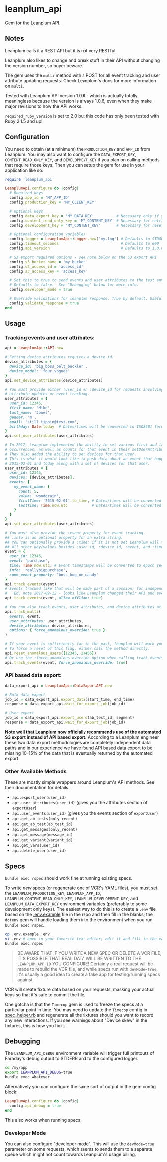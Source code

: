 # leanplum_api

Gem for the Leanplum API.

## Notes

Leanplum calls it a REST API but it is not very RESTful.

Leanplum also likes to change and break stuff in their API without changing the version number, so buyer beware.

The gem uses the `multi` method with a POST for all event tracking and user attribute updating requests.  Check Leanplum's docs for more information on `multi`.

Tested with Leanplum API version 1.0.6 - which is actually totally meaningless because the version is always 1.0.6, even when they make major revisions to how the API works.

`required_ruby_version` is set to 2.0 but this code has only been tested with Ruby 2.1.5 and up!

## Configuration

You need to obtain (at a minimum) the `PRODUCTION_KEY` and `APP_ID` from Leanplum.  You may also want to configure the `DATA_EXPORT_KEY`, `CONTENT_READ_ONLY_KEY`, and `DEVELOPMENT_KEY` if you plan on calling methods that require those keys.  Then you can setup the gem for use in your application like so:

```ruby
require 'leanplum_api'

LeanplumApi.configure do |config|
  # Required keys
  config.app_id = 'MY_APP_ID'
  config.production_key = 'MY_CLIENT_KEY'

  # Optional keys
  config.data_export_key = 'MY_DATA_KEY'          # Necessary only if you want to call data export methods.
  config.content_read_only_key = 'MY_CONTENT_KEY' # Necessary for retrieving AB test info
  config.development_key = 'MY_CONTENT_KEY'       # Necessary for resetting anomalous events

  # Optional configuration variables
  config.logger = LeanplumApi::Logger.new('my.log') # Defaults to STDOUT; the gem logger class hides passwords.
  config.timeout_seconds                            # Defaults to 600
  config.api_version                                # Defaults to 1.0.6

  # S3 export required options - see note below on the S3 export API
  config.s3_bucket_name = 'my_bucket'
  config.s3_access_id = 'access_id'
  config.s3_access_key = 'access_key'

  # Set this to true to send events and user attributes to the test environment.
  # Defaults to false.  See "Debugging" below for more info.
  config.developer_mode = true

  # Override validations for leanplum response. True by default. Useful when stubbing LP responses in application tests.  
  config.validate_response = true
end
```

## Usage

### Tracking events and user attributes:

```ruby
api = LeanplumApi::API.new

# Setting device attributes requires a device_id.
device_attributes = {
  device_id: 'big_boss_belt_buckler',
  device_model: 'four_vogues'
}
api.set_device_attributes(device_attributes)

# You must provide either :user_id or :device_id for requests involving
# attribute updates or event tracking.
user_attributes = {
  user_id: 12345,
  first_name: 'Mike',
  last_name: 'Jones',
  gender: 'm',
  email: 'still_tippin@test.com',
  birthday: Date.today  # Dates/times will be converted to ISO8601 format
}
api.set_user_attributes(user_attributes)

# In 2017, Leanplum implemented the ability to set various first and last timestamps for event
# occurrences, as well as counts for that event in their setUserAttributes API.
# They also added the ability to set devices for that user.
# This is what it would look like to push data about an event that happened 5 times between
# 2015-02-01 and today along with a set of devices for that user.
user_attributes = {
  user_id: 12345,
  devices: [device_attributes],
  events: {
    my_event_name: {
      count: 5,
      value: 'woodgrain',
      firstTime: '2015-02-01'.to_time, # Dates/times will be converted to epoch seconds
      lastTime: Time.now.utc           # Dates/times will be converted to epoch seconds
    }
  }
}
api.set_user_attributes(user_attributes)

# You must also provide the :event property for event tracking.
## :info is an optional property for an extra string.
## You can optionally provide a :time; if it is not set Leanplum will timestamp the event "now".
## All other key/values besides :user_id, :device_id, :event, and :time will be sent as event params.
event = {
  user_id: 12345,
  event: 'purchase',
  time: Time.now.utc, # Event timestamps will be converted to epoch seconds
  info: 'reallybigpurchase',
  some_event_property: 'boss_hog_on_candy'
}
api.track_events(event)
# Events tracked like that will be made part of a session; for independent events use :allow_offline
#   Ed. note 2017-09-12 - looks like Leanplum changed their API and everything is considered offline now.
api.track_events(event, allow_offline: true)

# You can also track events, user attributes, and device attributes at the same time. Magic!
api.track_multi(
  events: event,
  user_attributes: user_attributes,
  device_attributes: device_attributes,
  options: { force_anomalous_override: true }
)

# If your event is sufficiently far in the past, leanplum will mark your user as "Anomalous"
# To force a reset of this flag, either call the method directly.
api.reset_anomalous_users([12345, 23456])
# Or use the :force_anomalous_override option when calling track_events or track_multi.
api.track_events(event, force_anomalous_override: true)
```

### API based data export:

```ruby
data_export_api = LeanplumApi::DataExportAPI.new

# Bulk data export
job_id = data_export_api.export_data(start_time, end_time)
response = data_export_api.wait_for_export_job(job_id)

# User export
job_id = data_export_api.export_users(ab_test_id, segment)
response = data_export_api.wait_for_export_job(job_id)
```

**Note well that Leanplum now officially recommends use of the automated S3 export instead of API based export.**  According to a Leanplum engineer these two data export methodologies are completely independent data paths and in our experience we have found API based data export to be missing 10-15% of the data that is eventually returned by the automated export.

### Other Available Methods
These are mostly simple wrappers around Leanplum's API methods.  See their documentation for details.

* `api.export_user(user_id)`
* `api.user_attributes(user_id)` (gives you the attributes section of `exportUser`)
* `api.user_events(user_id)` (gives you the events section of `exportUser`)
* `api.get_ab_tests(only_recent)`
* `api.get_ab_test(ab_test_id)`
* `api.get_messages(only_recent)`
* `api.get_message(message_id)`
* `api.get_variant(variant_id)`
* `api.get_vars(user_id)`
* `api.delete_user(user_id)`


## Specs

`bundle exec rspec` should work fine at running existing specs.

To write _new_ specs (or regenerate one of [VCR](https://github.com/vcr/vcr)'s YAML files), you must set the `LEANPLUM_PRODUCTION_KEY`, `LEANPLUM_APP_ID`, `LEANPLUM_CONTENT_READ_ONLY_KEY`, `LEANPLUM_DEVELOPMENT_KEY`, and `LEANPLUM_DATA_EXPORT_KEY` environment variables (preferably to some development only keys).  The easiest way to do this is to create a `.env` file based on the [.env.example](.env.example) file in the repo and then fill in the blanks; the `dotenv` gem will handle loading them into the environment when you run `bundle exec rspec`.

```bash
cp .env.example .env
vi .env # open in your favorite text editor; edit it and fill in the various keys
bundle exec rspec
```

> BE AWARE THAT IF YOU WRITE A NEW SPEC OR DELETE A VCR FILE, IT'S POSSIBLE THAT REAL DATA WILL BE WRITTEN TO THE `LEANPLUM_APP_ID` YOU CONFIGURE!  Certainly a real request will be made to rebuild the VCR file, and while specs run with ```devMode=true```, it's usually a good idea to create a fake app for testing/running specs against.

VCR will create fixture data based on your requests, masking your actual keys so that it's safe to commit the file.

One gotcha is that the `Timecop` gem is used to freeze the specs at a particular point in time.  You may need to update the `Timecop` config in [spec_helper.rb](spec/spec_helper.rb) and regenerate all the fixtures should you want to record any new interactions.  If you see warnings about "Device skew" in the fixtures, this is how you fix it.

## Debugging

The `LEANPLUM_API_DEBUG` environment variable will trigger full printouts of Faraday's debug output to STDERR and to the configured logger.

```bash
cd /my/app
export LEANPLUM_API_DEBUG=true
bundle exec whatever
```

Alternatively you can configure the same sort of output in the gem config block:

```ruby
LeanplumApi.configure do |config|
  config.api_debug = true
end
```

This also works when running specs.

### Developer Mode

You can also configure "developer mode".  This will use the `devMode=true` parameter on some requests, which seems to sends them to a separate queue which might not count towards Leanplum's usage billing.

